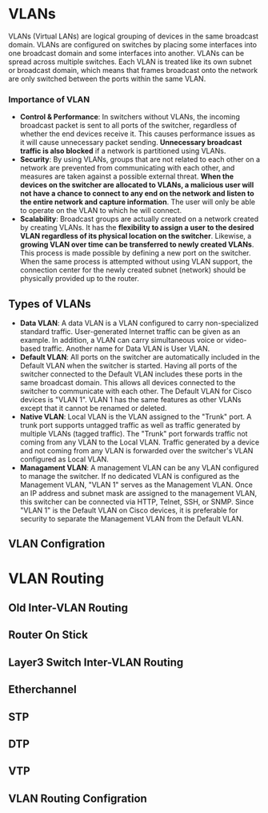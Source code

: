 # VLANs

VLANs (Virtual LANs) are logical grouping of devices in the same broadcast domain. VLANs are configured on switches by placing some interfaces into one broadcast domain and some interfaces into another. VLANs can be spread across multiple switches. Each VLAN is treated like its own subnet or broadcast domain, which means that frames broadcast onto the network are only switched between the ports within the same VLAN.

### Importance of VLAN

- **Control & Performance**: In switchers without VLANs, the incoming broadcast packet is sent to all ports of the switcher, regardless of whether the end devices receive it. This causes performance issues as it will cause unnecessary packet sending. **Unnecessary broadcast traffic is also blocked** if a network is partitioned using VLANs.
- **Security**: By using VLANs, groups that are not related to each other on a network are prevented from communicating with each other, and measures are taken against a possible external threat. **When the devices on the switcher are allocated to VLANs, a malicious user will not have a chance to connect to any end on the network and listen to the entire network and capture information**. The user will only be able to operate on the VLAN to which he will connect.
- **Scalability**: Broadcast groups are actually created on a network created by creating VLANs. It has the **flexibility to assign a user to the desired VLAN regardless of its physical location on the switcher**. Likewise, a **growing VLAN over time can be transferred to newly created VLANs**. This process is made possible by defining a new port on the switcher. When the same process is attempted without using VLAN support, the connection center for the newly created subnet (network) should be physically provided up to the router.

## Types of VLANs

 - **Data VLAN**: A data VLAN is a VLAN configured to carry non-specialized standard traffic. User-generated Internet traffic can be given as an example. In addition, a VLAN can carry simultaneous voice or video-based traffic. Another name for Data VLAN is User VLAN.
 - **Default VLAN**: All ports on the switcher are automatically included in the Default VLAN when the switcher is started. Having all ports of the switcher connected to the Default VLAN includes these ports in the same broadcast domain. This allows all devices connected to the switcher to communicate with each other. The Default VLAN for Cisco devices is "VLAN 1". VLAN 1 has the same features as other VLANs except that it cannot be renamed or deleted.
 - **Native VLAN**: Local VLAN is the VLAN assigned to the "Trunk" port. A trunk port supports untagged traffic as well as traffic generated by multiple VLANs (tagged traffic). The "Trunk" port forwards traffic not coming from any VLAN to the Local VLAN. Traffic generated by a device and not coming from any VLAN is forwarded over the switcher's VLAN configured as Local VLAN.
 - **Managament VLAN**: A management VLAN can be any VLAN configured to manage the switcher. If no dedicated VLAN is configured as the Management VLAN, "VLAN 1" serves as the Management VLAN. Once an IP address and subnet mask are assigned to the management VLAN, this switcher can be connected via HTTP, Telnet, SSH, or SNMP. Since "VLAN 1" is the Default VLAN on Cisco devices, it is preferable for security to separate the Management VLAN from the Default VLAN.


## VLAN Configration

# VLAN Routing
## Old Inter-VLAN Routing
## Router On Stick
## Layer3 Switch Inter-VLAN Routing
## Etherchannel

## STP
## DTP
## VTP

## VLAN Routing Configration



 
